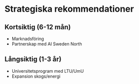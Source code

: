 # Strategiska rekommendationer

## Kortsiktig (6-12 mån)
- Marknadsföring
- Partnerskap med AI Sweden North

## Långsiktig (1-3 år)
- Universitetsprogram med LTU/UmU
- Expansion skogs/energi
